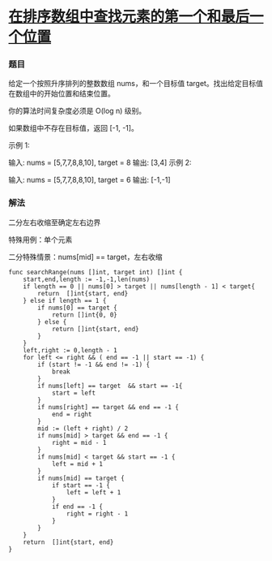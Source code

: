# [在排序数组中查找元素的第一个和最后一个位置](https://leetcode-cn.com/problems/find-first-and-last-position-of-element-in-sorted-array/)

### 题目
给定一个按照升序排列的整数数组 nums，和一个目标值 target。找出给定目标值在数组中的开始位置和结束位置。

你的算法时间复杂度必须是 O(log n) 级别。

如果数组中不存在目标值，返回 [-1, -1]。

示例 1:

输入: nums = [5,7,7,8,8,10], target = 8
输出: [3,4]
示例 2:

输入: nums = [5,7,7,8,8,10], target = 6
输出: [-1,-1]

### 解法

二分左右收缩至确定左右边界

特殊用例：单个元素

二分特殊情景：nums[mid] == target，左右收缩
    
```
func searchRange(nums []int, target int) []int {
	start,end,length := -1,-1,len(nums)
	if length == 0 || nums[0] > target || nums[length - 1] < target{
		return  []int{start, end}
	} else if length == 1 {
		if nums[0] == target {
			return []int{0, 0}
		} else {
			return []int{start, end}
		}
	}
	left,right := 0,length - 1
	for left <= right && ( end == -1 || start == -1) {
		if (start != -1 && end != -1) {
			break
		}
		if nums[left] == target  && start == -1{
			start = left
		}
		if nums[right] == target && end == -1 {
			end = right
		}
		mid := (left + right) / 2
		if nums[mid] > target && end == -1 {
			right = mid - 1
		}
		if nums[mid] < target && start == -1 {
			left = mid + 1
		}
		if nums[mid] == target {
			if start == -1 {
				left = left + 1
			}
			if end == -1 {
				right = right - 1
			}
		}
	}
	return  []int{start, end}
}
```